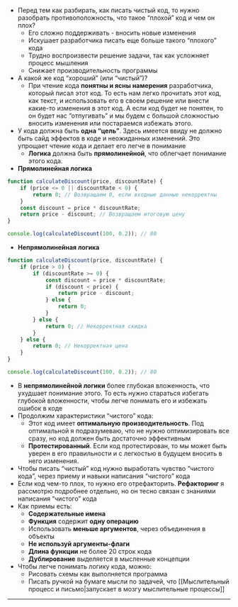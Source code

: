 - Перед тем как разбирать, как писать чистый код, то нужно разобрать противоположность, что такое “плохой” код и чем он плох?
	- Его сложно поддерживать - вносить новые изменения
	- Искушает разработчика писать еще больше такого “плохого” кода
	- Трудно воспроизвести решение задачи, так как усложняет процесс мышления
	- Снижает производительность программы
- А какой же код “хороший” (или “чистый”)?
	- При чтение кода **понятны и ясны намерения** разработчика, который писал этот код. То есть нам легко прочитать этот код, как текст, и использовать его в своем решение или внести какие-то изменения в этот код. А если код будет не понятен, то он будет нас “отпугивать” и мы будем с большой сложностью вносить изменения или постараемся избежать этого.
- У кода должна быть **одна “цель”**. Здесь имеется ввиду не должно быть сайд эффектов в коде и неожиданных изменений. Это упрощает чтение кода и делает его легче в понимание
	- **Логика** должна быть **прямолинейной**, что облегчает понимание этого кода. 
- **Прямолинейная логика**
```javascript
function calculateDiscount(price, discountRate) {
    if (price <= 0 || discountRate < 0) {
        return 0; // Возвращаем 0, если входные данные некорректны
    }
    const discount = price * discountRate;
    return price - discount; // Возвращаем итоговую цену
}

console.log(calculateDiscount(100, 0.2)); // 80

```
- **Непрямолинейная логика**
```javascript
function calculateDiscount(price, discountRate) {
    if (price > 0) {
        if (discountRate >= 0) {
            const discount = price * discountRate;
            if (discount < price) {
                return price - discount;
            } else {
                return 0;
            }
        } else {
            return 0; // Некорректная скидка
        }
    } else {
        return 0; // Некорректная цена
    }
}

console.log(calculateDiscount(100, 0.2)); // 80
```

- В **непрямолинейной логики** более глубокая вложенность, что ухудшает понимание этого. То есть нужно стараться избегать глубокой вложенности, чтобы легче понимать его и избежать ошибок в коде
- Продолжим характеристики “чистого” кода:
	- Этот код имеет **оптимальную производительность**. Под оптимальной я подразумеваю, что не нужно оптимизировать все сразу, но код должен быть достаточно эффективным
	- **Протестированный**. Если код протестирован, то мы может быть уверен в его правильности и с легкостью в будущем вносить в него изменения.
- Чтобы писать “чистый” код нужно выработать чувство “чистого кода”, через приему и навыки написания “чистого” кода
- Если код чем-то плох, то нужно его отрефакторить. **Рефакторинг** я рассмотрю подробнее отдельно, но он тесно связан с знаниями написания “чистого” кода
- Как приемы есть:
	- **Содержательные имена**
	- **Функция** содержит **одну операцию**
	- Использовать **меньше аргументов**, через объединения в объекты
	- **Не используй аргументы-флаги**
	- **Длина функции** не более 20 строк кода
	- **Дублирование** выделяется в мысленные концепции
- Чтобы легче понимать логику кода, можно:
	- Рисовать схемы как выполняется программа
	- Писать ручкой на бумаге мысли по задачей, что [[Мыслительный процесс и письмо|запускает в мозгу мыслительные процессы]]
***
